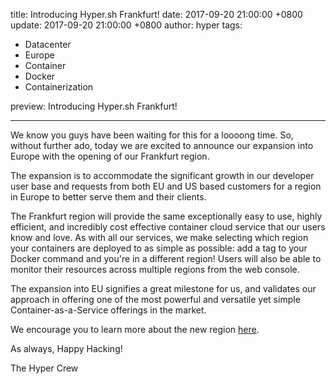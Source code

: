title: Introducing Hyper.sh Frankfurt!
date: 2017-09-20 21:00:00 +0800
update: 2017-09-20 21:00:00 +0800
author: hyper
tags:
  - Datacenter
  - Europe
  - Container
  - Docker
  - Containerization

preview: Introducing Hyper.sh Frankfurt!

---

We know you guys have been waiting for this for a loooong time. So, without further ado, today we are excited to announce our expansion into Europe with the opening of our Frankfurt region.

The expansion is to accommodate the significant growth in our developer user base and requests from both EU and US based customers for a region in Europe to better serve them and their clients.

The Frankfurt region will provide the same exceptionally easy to use, highly efficient, and incredibly cost effective container cloud service that our users know and love. As with all our services, we make selecting which region your containers are deployed to as simple as possible: add a tag to your Docker command and you're in a different region! Users will also be able to monitor their resources across multiple regions from the web console.

The expansion into EU signifies a great milestone for us, and validates our approach in offering one of the most powerful and versatile yet simple Container-as-a-Service offerings in the market.

We encourage you to learn more about the new region [here](https://docs.hyper.sh/Introduction/region.html).

As always, Happy Hacking!

The Hyper Crew



